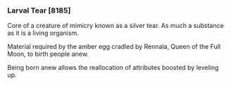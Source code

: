 ### Larval Tear [8185]

Core of a creature of mimicry known as a silver tear. As much a substance as it is a living organism.

Material required by the amber egg cradled by Rennala, Queen of the Full Moon, to birth people anew.

Being born anew allows the reallocation of attributes boosted by leveling up.